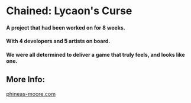 # Chained: Lycaon's Curse

#### A project that had been worked on for 8 weeks. 
#### With 4 developers and 5 artists on board. 
#### We were all determined to deliver a game that truly feels, and looks like one. 

## More Info:
[phineas-moore.com](http://phineas-moore.com/chained.html)
